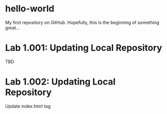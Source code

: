 # hello-world
My first repository on GitHub. Hopefully, this is the beginning of something great...
# Lab 1.001: Updating Local Repository
TBD
# Lab 1.002: Updating Local Repository
Update index.html tag <title>